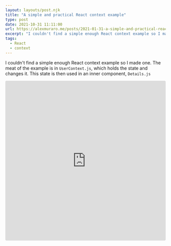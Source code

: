 ```yaml
---
layout: layouts/post.njk
title: "A simple and practical React context example"
type: post
date: 2021-10-31 11:11:00
url: https://alexmuraro.me/posts/2021-01-31-a-simple-and-practical-react-context-example
excerpt: "I couldn't find a simple enough React context example so I made one for future reference."
tags:
  - React
  - context
---
```


I couldn't find a simple enough React context example so I made one.
The meat of the example is in `UserContext.js`, which holds the state and changes it.
This state is then used in an inner component, `Details.js`

<iframe src="https://codesandbox.io/embed/react-context-example-flvtg?fontsize=14&hidenavigation=1&theme=dark"
     style="width:100%; height:500px; border:0; border-radius: 4px; overflow:hidden;"
     title="React context example"
     allow="accelerometer; ambient-light-sensor; camera; encrypted-media; geolocation; gyroscope; hid; microphone; midi; payment; usb; vr; xr-spatial-tracking"
     sandbox="allow-forms allow-modals allow-popups allow-presentation allow-same-origin allow-scripts"
   ></iframe>
